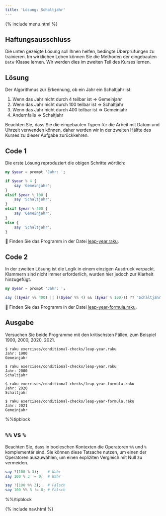 ```yaml
---
title: 'Lösung: Schaltjahr'
---
```


{% include menu.html %}

## Haftungsausschluss

Die unten gezeigte Lösung soll Ihnen helfen, bedingte Überprüfungen zu trainieren. Im wirklichen Leben können Sie die Methoden der eingebauten `Date`-Klasse lernen. Wir werden dies im zweiten Teil des Kurses lernen.

## Lösung

Der Algorithmus zur Erkennung, ob ein Jahr ein Schaltjahr ist:

1. Wenn das Jahr nicht durch 4 teilbar ist => Gemeinjahr
1. Wenn das Jahr nicht durch 100 teilbar ist => Schaltjahr
1. Wenn das Jahr nicht durch 400 teilbar ist => Gemeinjahr
1. Andernfalls => Schaltjahr

Beachten Sie, dass Sie die eingebauten Typen für die Arbeit mit Datum und Uhrzeit verwenden können, daher werden wir in der zweiten Hälfte des Kurses zu dieser Aufgabe zurückkehren.

## Code 1

Die erste Lösung reproduziert die obigen Schritte wörtlich:

```raku
my $year = prompt 'Jahr: ';

if $year % 4 {
    say 'Gemeinjahr';
}
elsif $year % 100 {
    say 'Schaltjahr';
}
elsif $year % 400 {
    say 'Gemeinjahr';
}
else {
    say 'Schaltjahr';
}
```

🦋 Finden Sie das Programm in der Datei [leap-year.raku](https://github.com/ash/raku-course/blob/master/exercises/conditional-checks/leap-year.raku).

## Code 2

In der zweiten Lösung ist die Logik in einem einzigen Ausdruck verpackt. Klammern sind nicht immer erforderlich, wurden hier jedoch zur Klarheit hinzugefügt.

```raku
my $year = prompt 'Jahr: ';

say (($year %% 400) || (($year %% 4) && ($year % 100))) ?? 'Schaltjahr' !! 'Gemeinjahr';
```

🦋 Finden Sie das Programm in der Datei [leap-year-formula.raku](https://github.com/ash/raku-course/blob/master/exercises/conditional-checks/leap-year-formula.raku).

## Ausgabe

Versuchen Sie beide Programme mit den kritischsten Fällen, zum Beispiel 1900, 2000, 2020, 2021.

```console
$ raku exercises/conditional-checks/leap-year.raku
Jahr: 1900
Gemeinjahr

$ raku exercises/conditional-checks/leap-year.raku
Jahr: 2000
Schaltjahr
```

```console
$ raku exercises/conditional-checks/leap-year-formula.raku
Jahr: 2020
Schaltjahr

$ raku exercises/conditional-checks/leap-year-formula.raku
Jahr: 2021
Gemeinjahr
```

%%tipblock
## `%%` vs `%`

Beachten Sie, dass in booleschen Kontexten die Operatoren `%%` und `%` komplementär sind. Sie können diese Tatsache nutzen, um einen der Operatoren auszuwählen, um einen expliziten Vergleich mit Null zu vermeiden.

```raku
say ?(100 % 3);    # Wahr
say 100 % 3 != 0;  # Wahr

say ?(100 %% 3);   # Falsch
say 100 %% 3 != 0; # Falsch
```
%%/tipblock

{% include nav.html %}